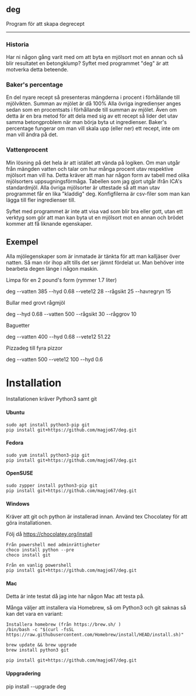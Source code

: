 ## deg
Program för att skapa degrecept

----

### Historia

Har ni någon gång varit med om att byta en mjölsort mot en annan och så blir resultatet en betongklump?
Syftet med programmet "deg" är att motverka detta beteende.

### Baker's percentage

En del nyare recept så presenteras mängderna i procent i förhållande till mjölvikten.
Summan av mjölet är då 100%
Alla övriga ingredienser anges sedan som en procentsats i förhållande till summan av mjölet.
Även om detta är en bra metod för att dela med sig av ett recept så lider det utav samma betongproblem när man börja byta ut ingredienser.
Baker's percentage fungerar om man vill skala upp (eller ner) ett recept, inte om man vill ändra på det.

### Vattenprocent

Min lösning på det hela är att istället att vända på logiken.
Om man utgår från mängden vatten och talar om hur många procent utav respektive mjölsort man vill ha.
Detta kräver att man har någon form av tabell med olika mjölsorters uppsugningsförmåga.
Tabellen som jag gjort utgår ifrån ICA's standardmjöl.
Alla övriga mjölsorter är uttestade så att man utav programmet får en lika "kladdig" deg.
Konfigfilerna är csv-filer som man kan lägga till fler ingredienser till.

Syftet med programmet är inte att visa vad som blir bra eller gott, utan ett verktyg som gör att man kan byta ut en mjölsort mot en annan och brödet kommer att få liknande egenskaper.

## Exempel

Alla mjölegenskaper som är inmatade är tänkta för att man kalljäser över natten.
Så man rör ihop allt tills det ser jämnt fördelat ur.
Man behöver inte bearbeta degen länge i någon maskin.

Limpa för en 2 pound's form (rymmer 1.7 liter)

deg --vatten 385 --hyd 0.68 --vete12 28 --rågsikt 25 --havregryn 15

Bullar med grovt rågmjöl

deg --hyd 0.68 --vatten 500 --rågsikt 30 --råggrov 10

Baguetter

deg --vatten 400 --hyd 0.68 --vete12 51.22

Pizzadeg till fyra pizzor

deg --vatten 500 --vete12 100 --hyd 0.6

# Installation

Installationen kräver Python3 samt git

#### Ubuntu
~~~
sudo apt install python3-pip git
pip install git+https://github.com/magjo67/deg.git
~~~
#### Fedora
~~~
sudo yum install python3-pip git
pip install git+https://github.com/magjo67/deg.git
~~~
#### OpenSUSE
~~~
sudo zypper install python3-pip git
pip install git+https://github.com/magjo67/deg.git
~~~
#### Windows
Kräver att git och python är installerad innan.
Använd tex Chocolatey för att göra installationen.

Följ då https://chocolatey.org/install

~~~
Från powershell med adminrättigheter
choco install python --pre 
choco install git

Från en vanlig powershell
pip install git+https://github.com/magjo67/deg.git
~~~

#### Mac
Detta är inte testat då jag inte har någon Mac att testa på.

Många väljer att installera via Homebrew, så om Python3 och git saknas så kan det vara en variant:

~~~
Installera homebrew (från https://brew.sh/ )
/bin/bash -c "$(curl -fsSL https://raw.githubusercontent.com/Homebrew/install/HEAD/install.sh)"

brew update && brew upgrade
brew install python3 git

pip install git+https://github.com/magjo67/deg.git
~~~
#### Uppgradering

pip install --upgrade deg

